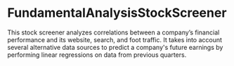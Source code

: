 # FundamentalAnalysisStockScreener
This stock screener analyzes correlations between a company’s financial performance and its website, search, and foot traffic. It takes into account several alternative data sources to predict a company's future earnings by performing linear regressions on data from previous quarters.
